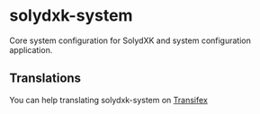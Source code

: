 # solydxk-system
Core system configuration for SolydXK and system configuration application.

## Translations
You can help translating solydxk-system on [Transifex](https://www.transifex.com/abalfoort/solydxk-system)
